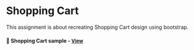
# Shopping Cart

This assignment is about recreating Shopping Cart design using bootstrap.

<h4>🔹 Shopping Cart sample - <a href="https://simonakom.github.io/shopping-cart/shopping-cart.html" style="font-size:small;">View</a><h4>

